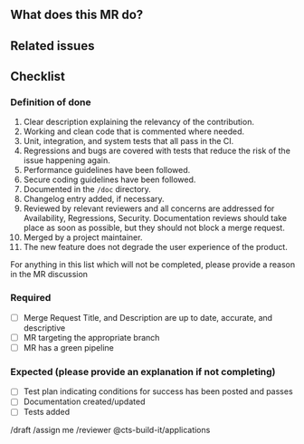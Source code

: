 ## What does this MR do?

<!-- Briefly describe what this MR is about. -->

## Related issues

<!-- Link related issues below. Insert the issue link or reference after the word "Closes" if merging this should automatically close it. -->

## Checklist

### Definition of done
1. Clear description explaining the relevancy of the contribution.
1. Working and clean code that is commented where needed.
1. Unit, integration, and system tests that all pass in the CI.
1. Regressions and bugs are covered with tests that reduce the risk of the issue happening again.
1. Performance guidelines have been followed.
1. Secure coding guidelines have been followed.
1. Documented in the `/doc` directory.
1. Changelog entry added, if necessary.
1. Reviewed by relevant reviewers and all concerns are addressed for Availability, Regressions, Security. Documentation reviews should take place as soon as possible, but they should not block a merge request.
1. Merged by a project maintainer.
1. The new feature does not degrade the user experience of the product.

For anything in this list which will not be completed, please provide a reason in the MR discussion

### Required
- [ ] Merge Request Title, and Description are up to date, accurate, and descriptive
- [ ] MR targeting the appropriate branch
- [ ] MR has a green pipeline

### Expected (please provide an explanation if not completing)
- [ ] Test plan indicating conditions for success has been posted and passes
- [ ] Documentation created/updated
- [ ] Tests added

<!-- Remove /draft if it's ready to go -->
/draft
/assign me
/reviewer @cts-build-it/applications
